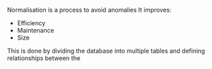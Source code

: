 Normalisation is a process to avoid anomalies
It improves:
- Efficiency
- Maintenance
- Size

This is done by dividing the database into multiple tables and defining relationships between the